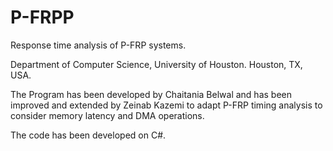 # P-FRPP
Response time analysis of P-FRP systems.

Department of Computer Science, University of Houston.
Houston, TX, USA.

The Program has been developed by Chaitania Belwal and has been improved
and extended by Zeinab Kazemi to adapt P-FRP timing analysis to consider
memory latency and DMA operations.

The code has been developed on C#.
